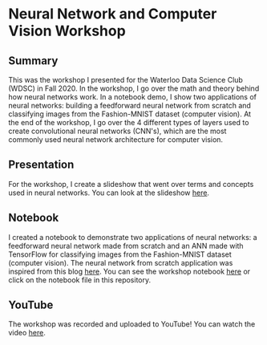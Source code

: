# Neural Network and Computer Vision Workshop

## Summary

This was the workshop I presented for the Waterloo Data Science Club (WDSC) in Fall 2020. In the workshop, I go over the math and theory behind how neural networks work. In a notebook demo, I show two applications of neural networks: building a feedforward neural network from scratch and classifying images from the Fashion-MNIST dataset (computer vision). At the end of the workshop, I go over the 4 different types of layers used to create convolutional neural networks (CNN's), which are the most commonly used neural network architecture for computer vision.

## Presentation

For the workshop, I create a slideshow that went over terms and concepts used in neural networks. You can look at the slideshow [here](https://bit.ly/2U0U8Jr).

## Notebook

I created a notebook to demonstrate two applications of neural networks: a feedforward neural network made from scratch and an ANN made with TensorFlow for classifying images from the Fashion-MNIST dataset (computer vision). The neural network from scratch application was inspired from this blog [here](https://victorzhou.com/blog/intro-to-neural-networks/). You can see the workshop notebook [here](https://bit.ly/32pKlRJ) or click on the notebook file in this repository. 

## YouTube

The workshop was recorded and uploaded to YouTube! You can watch the video [here](https://www.youtube.com/watch?v=Y_YsKhBooOc&ab_channel=UWaterlooDataScience).
